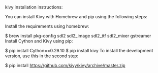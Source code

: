 kivy installation instructions:

You can install Kivy with Homebrew and pip using the following steps:

Install the requirements using homebrew:

$ brew install pkg-config sdl2 sdl2_image sdl2_ttf sdl2_mixer gstreamer
Install Cython and Kivy using pip:

$ pip install Cython==0.29.10
$ pip install kivy
To install the development version, use this in the second step:

$ pip install https://github.com/kivy/kivy/archive/master.zip
